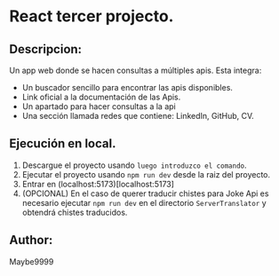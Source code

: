 # React tercer projecto.

## Descripcion:

Un app web donde se hacen consultas a múltiples apis.
Esta integra:
- Un buscador sencillo para encontrar las apis disponibles.
- Link oficial a la documentación de las Apis.
- Un apartado para hacer consultas a la api
- Una sección llamada redes que contiene: LinkedIn, GitHub, CV.

## Ejecución en local.

1) Descargue el proyecto usando ```luego introduzco el comando```.
2) Ejecutar el proyecto usando ```npm run dev``` desde la raiz del proyecto.
3) Entrar en (localhost:5173)[localhost:5173]
4) (OPCIONAL) En el caso de querer traducir chistes para Joke Api es necesario ejecutar ```npm run dev``` en el directorio ```ServerTranslator``` y obtendrá chistes traducidos.



## Author:
Maybe9999

